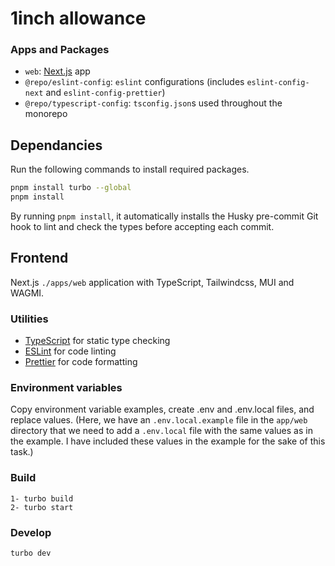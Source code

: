 # 1inch allowance

### Apps and Packages

- `web`: [Next.js](https://nextjs.org/) app
- `@repo/eslint-config`: `eslint` configurations (includes `eslint-config-next` and `eslint-config-prettier`)
- `@repo/typescript-config`: `tsconfig.json`s used throughout the monorepo

## Dependancies

Run the following commands to install required packages.

```bash
pnpm install turbo --global
pnpm install
```
By running `pnpm install`, it automatically installs the Husky pre-commit Git hook to lint and check the types before accepting each commit.

## Frontend

Next.js `./apps/web` application with TypeScript, Tailwindcss, MUI and WAGMI.

### Utilities

- [TypeScript](https://www.typescriptlang.org/) for static type checking
- [ESLint](https://eslint.org/) for code linting
- [Prettier](https://prettier.io) for code formatting

### Environment variables

Copy environment variable examples, create .env and .env.local files, and replace values.
(Here, we have an `.env.local.example` file in the `app/web` directory that we need to add a `.env.local` file with the same values as in the example. I have included these values in the example for the sake of this task.)

### Build

```
1- turbo build
2- turbo start
```

### Develop

```
turbo dev
```

